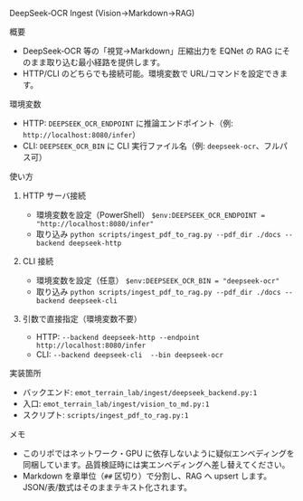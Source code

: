 DeepSeek‑OCR Ingest (Vision→Markdown→RAG)

概要
- DeepSeek‑OCR 等の「視覚→Markdown」圧縮出力を EQNet の RAG にそのまま取り込む最小経路を提供します。
- HTTP/CLI のどちらでも接続可能。環境変数で URL/コマンドを設定できます。

環境変数
- HTTP: `DEEPSEEK_OCR_ENDPOINT` に推論エンドポイント（例: `http://localhost:8080/infer`）
- CLI:  `DEEPSEEK_OCR_BIN` に CLI 実行ファイル名（例: `deepseek-ocr`、フルパス可）

使い方
1) HTTP サーバ接続
   - 環境変数を設定（PowerShell）
     `$env:DEEPSEEK_OCR_ENDPOINT = "http://localhost:8080/infer"`
   - 取り込み
     `python scripts/ingest_pdf_to_rag.py --pdf_dir ./docs --backend deepseek-http`

2) CLI 接続
   - 環境変数を設定（任意）
     `$env:DEEPSEEK_OCR_BIN = "deepseek-ocr"`
   - 取り込み
     `python scripts/ingest_pdf_to_rag.py --pdf_dir ./docs --backend deepseek-cli`

3) 引数で直接指定（環境変数不要）
   - HTTP: `--backend deepseek-http --endpoint http://localhost:8080/infer`
   - CLI:  `--backend deepseek-cli  --bin deepseek-ocr`

実装箇所
- バックエンド: `emot_terrain_lab/ingest/deepseek_backend.py:1`
- 入口: `emot_terrain_lab/ingest/vision_to_md.py:1`
- スクリプト: `scripts/ingest_pdf_to_rag.py:1`

メモ
- このリポではネットワーク・GPU に依存しないように疑似エンベディングを同梱しています。品質検証時には実エンベディングへ差し替えてください。
- Markdown を章単位（`##` 区切り）で分割し、RAG へ upsert します。JSON/表/数式はそのままテキスト化されます。

